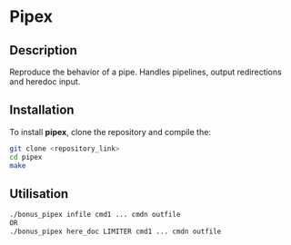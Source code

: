 # Pipex

## Description

Reproduce the behavior of a pipe. Handles pipelines, output redirections and heredoc input.

## Installation

To install **pipex**, clone the repository and compile the:

```bash
git clone <repository_link>
cd pipex
make
```

## Utilisation

```bash
./bonus_pipex infile cmd1 ... cmdn outfile
OR
./bonus_pipex here_doc LIMITER cmd1 ... cmdn outfile
```
